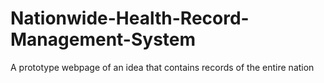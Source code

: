 # Nationwide-Health-Record-Management-System
A prototype webpage of an idea that contains records of the entire nation
